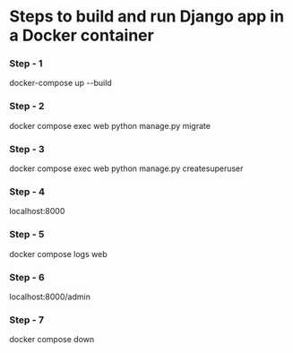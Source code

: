 # Steps to build and run Django app in a Docker container

### Step - 1
docker-compose up --build

### Step - 2
docker compose exec web python manage.py migrate

### Step - 3
docker compose exec web python manage.py createsuperuser

### Step - 4
localhost:8000

### Step - 5
docker compose logs web

### Step - 6
localhost:8000/admin

### Step - 7
docker compose down

